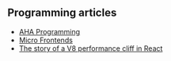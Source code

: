## Programming articles

- [AHA Programming](https://kentcdodds.com/blog/aha-programming)
- [Micro Frontends](https://martinfowler.com/articles/micro-frontends.html)
- [The story of a V8 performance cliff in React](https://v8.dev/blog/react-cliff)
